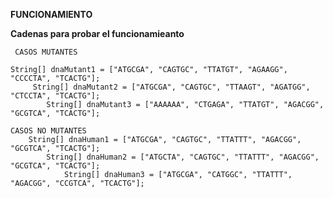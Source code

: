 __FUNCIONAMIENTO__



__Cadenas para probar el funcionamieanto__ 

     CASOS MUTANTES

    String[] dnaMutant1 = ["ATGCGA", "CAGTGC", "TTATGT", "AGAAGG", "CCCCTA", "TCACTG"];
         String[] dnaMutant2 = ["ATGCGA", "CAGTGC", "TTAAGT", "AGATGG", "CTCCTA", "TCACTG"];
            String[] dnaMutant3 = ["AAAAAA", "CTGAGA", "TTATGT", "AGACGG", "GCGTCA", "TCACTG"]; 
               
    CASOS NO MUTANTES
        String[] dnaHuman1 = ["ATGCGA", "CAGTGC", "TTATTT", "AGACGG", "GCGTCA", "TCACTG"];
            String[] dnaHuman2 = ["ATGCTA", "CAGTGC", "TTATTT", "AGACGG", "GCGTCA", "TCACTG"];
                String[] dnaHuman3 = ["ATGCGA", "CATGGC", "TTATTT", "AGACGG", "CCGTCA", "TCACTG"];